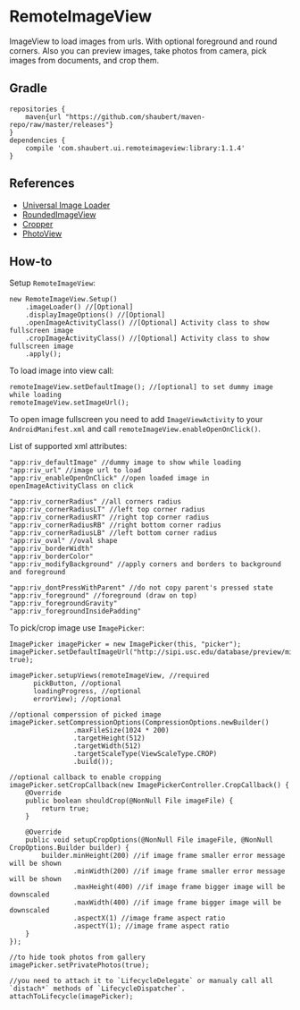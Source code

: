 # RemoteImageView

ImageView to load images from urls. With optional foreground and round corners. Also you can preview images, take photos from camera, pick images from documents, and crop them.

## Gradle
    
    repositories {
        maven{url "https://github.com/shaubert/maven-repo/raw/master/releases"}
    }
    dependencies {
        compile 'com.shaubert.ui.remoteimageview:library:1.1.4'
    }

## References
  *  [Universal Image Loader](https://github.com/nostra13/Android-Universal-Image-Loader)
  *  [RoundedImageView](https://github.com/vinc3m1/RoundedImageView)
  *  [Cropper](https://github.com/edmodo/cropper)
  *  [PhotoView](https://github.com/chrisbanes/PhotoView)

## How-to

Setup `RemoteImageView`:
    
    new RemoteImageView.Setup()
        .imageLoader() //[Optional]
        .displayImageOptions() //[Optional]
        .openImageActivityClass() //[Optional] Activity class to show fullscreen image
        .cropImageActivityClass() //[Optional] Activity class to show fullscreen image
        .apply();
    
To load image into view call:
    
    remoteImageView.setDefaultImage(); //[optional] to set dummy image while loading
    remoteImageView.setImageUrl();
    
To open image fullscreen you need to add `ImageViewActivity` to your `AndroidManifest.xml` and call `remoteImageView.enableOpenOnClick()`.

List of supported xml attributes:

    "app:riv_defaultImage" //dummy image to show while loading
    "app:riv_url" //image url to load
    "app:riv_enableOpenOnClick" //open loaded image in openImageActivityClass on click

    "app:riv_cornerRadius" //all corners radius
    "app:riv_cornerRadiusLT" //left top corner radius
    "app:riv_cornerRadiusRT" //right top corner radius
    "app:riv_cornerRadiusRB" //right bottom corner radius
    "app:riv_cornerRadiusLB" //left bottom corner radius
    "app:riv_oval" //oval shape
    "app:riv_borderWidth"
    "app:riv_borderColor"
    "app:riv_modifyBackground" //apply corners and borders to background and foreground    

    "app:riv_dontPressWithParent" //do not copy parent's pressed state
    "app:riv_foreground" //foreground (draw on top)
    "app:riv_foregroundGravity"
    "app:riv_foregroundInsidePadding"
    
To pick/crop image use `ImagePicker`:

    ImagePicker imagePicker = new ImagePicker(this, "picker");    
    imagePicker.setDefaultImageUrl("http://sipi.usc.edu/database/preview/misc/4.2.05.png", true);
    
    imagePicker.setupViews(remoteImageView, //required
          pickButton, //optional
          loadingProgress, //optional
          errorView); //optional
          
    //optional comperssion of picked image
    imagePicker.setCompressionOptions(CompressionOptions.newBuilder()
                    .maxFileSize(1024 * 200)
                    .targetHeight(512)
                    .targetWidth(512)
                    .targetScaleType(ViewScaleType.CROP)
                    .build());
                    
    //optional callback to enable cropping
    imagePicker.setCropCallback(new ImagePickerController.CropCallback() {
        @Override
        public boolean shouldCrop(@NonNull File imageFile) {
            return true;
        }

        @Override
        public void setupCropOptions(@NonNull File imageFile, @NonNull CropOptions.Builder builder) {
            builder.minHeight(200) //if image frame smaller error message will be shown
                    .minWidth(200) //if image frame smaller error message will be shown
                    .maxHeight(400) //if image frame bigger image will be downscaled
                    .maxWidth(400) //if image frame bigger image will be downscaled
                    .aspectX(1) //image frame aspect ratio
                    .aspectY(1); //image frame aspect ratio
        }
    });
    
    //to hide took photos from gallery 
    imagePicker.setPrivatePhotos(true);
    
    //you need to attach it to `LifecycleDelegate` or manualy call all `distach*` methods of `LifecycleDispatcher`.
    attachToLifecycle(imagePicker);